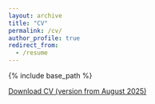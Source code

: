 ```yaml
---
layout: archive
title: "CV"
permalink: /cv/
author_profile: true
redirect_from:
  - /resume
---
```


{% include base_path %}


[Download CV (version from August 2025)](http://metalichen.github.io/files/CV.pdf)
